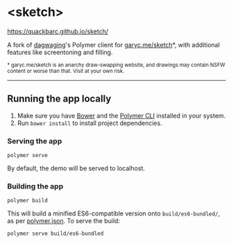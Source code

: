 
# \<sketch\>

https://quackbarc.github.io/sketch/

A fork of [dagwaging](https://github.com/dagwaging/sketch)'s Polymer client for [garyc.me/sketch](https://garyc.me/sketch)\*, with additional features like screentoning and filling.

<sup>\* garyc.me/sketch is an anarchy draw-swapping website, and drawings may contain NSFW content or worse than that. Visit at your own risk.</sup>

---

## Running the app locally

1. Make sure you have [Bower](https://www.npmjs.com/package/bower) and the [Polymer CLI](https://www.npmjs.com/package/polymer-cli) installed in your system.
2. Run `bower install` to install project dependencies.

### Serving the app

    polymer serve

By default, the demo will be served to localhost.

### Building the app

    polymer build

This will build a minified ES6-compatible version onto `build/es6-bundled/`, as per [polymer.json](/polymer.json).
To serve the build:

    polymer serve build/es6-bundled
